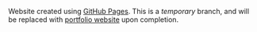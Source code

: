 Website created using [GitHub Pages](https://pages.github.com/). This is a *temporary* branch, and will be replaced with [portfolio website](https://github.com/ZenithClown/ZenithClown.github.io) upon completion.
